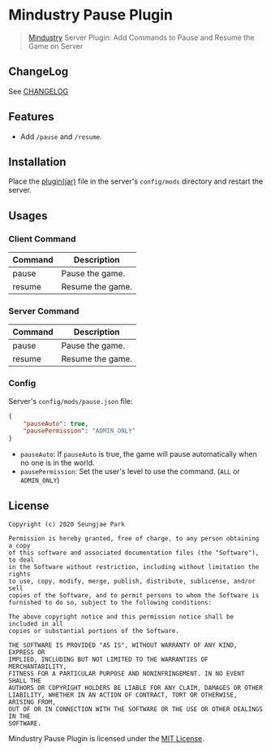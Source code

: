 # Mindustry Pause Plugin

> [Mindustry](https://mindustrygame.github.io/) Server Plugin: Add Commands to Pause and Resume the Game on Server

## ChangeLog

See [CHANGELOG](./CHANGELOG.md)

## Features

- Add `/pause` and `/resume`.

## Installation

Place the [plugin(jar)](https://github.com/Astro36/mindustry-pause-plugin/releases/latest) file in the server's `config/mods` directory and restart the server.

## Usages

### Client Command

| Command  | Description      |
| -------- | ---------------- |
| pause    | Pause the game.  |
| resume   | Resume the game. |

### Server Command

| Command  | Description      |
| -------- | ---------------- |
| pause    | Pause the game.  |
| resume   | Resume the game. |

### Config

Server's `config/mods/pause.json` file:

```json
{
    "pauseAuto": true,
    "pausePermission": "ADMIN_ONLY"
}
```

- `pauseAuto`: If `pauseAuto` is true, the game will pause automatically when no one is in the world.
- `pausePermission`: Set the user's level to use the command. (`ALL` or `ADMIN_ONLY`)

## License

```text
Copyright (c) 2020 Seungjae Park

Permission is hereby granted, free of charge, to any person obtaining a copy
of this software and associated documentation files (the "Software"), to deal
in the Software without restriction, including without limitation the rights
to use, copy, modify, merge, publish, distribute, sublicense, and/or sell
copies of the Software, and to permit persons to whom the Software is
furnished to do so, subject to the following conditions:

The above copyright notice and this permission notice shall be included in all
copies or substantial portions of the Software.

THE SOFTWARE IS PROVIDED "AS IS", WITHOUT WARRANTY OF ANY KIND, EXPRESS OR
IMPLIED, INCLUDING BUT NOT LIMITED TO THE WARRANTIES OF MERCHANTABILITY,
FITNESS FOR A PARTICULAR PURPOSE AND NONINFRINGEMENT. IN NO EVENT SHALL THE
AUTHORS OR COPYRIGHT HOLDERS BE LIABLE FOR ANY CLAIM, DAMAGES OR OTHER
LIABILITY, WHETHER IN AN ACTION OF CONTRACT, TORT OR OTHERWISE, ARISING FROM,
OUT OF OR IN CONNECTION WITH THE SOFTWARE OR THE USE OR OTHER DEALINGS IN THE
SOFTWARE.
```

Mindustry Pause Plugin is licensed under the [MIT License](./LICENSE).

